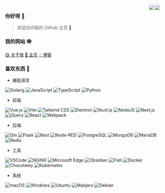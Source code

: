 <img align="right" src="https://github-readme-stats.vercel.app/api?username=fzf404&show_icons=true&theme=tokyonight">

<img align="right" src="https://github-readme-stats.vercel.app/api/top-langs/?username=fzf404&layout=compact&hide=html,css,less,scss&langs_count=8&theme=tokyonight&hide_title=true">

### 你好呀 👋

> 欢迎访问我的 Github 主页 🎉

### 我的网站 🕸

[😋 关于我](https://www.fzf404.art/#/about)
[💎 主页](https://www.fzf404.art/)
[💡 博客](https://blog.fzf404.art/)

### 喜欢东西 🍻

- 编程语言

![Golang](https://img.shields.io/static/v1?style=for-the-badge&message=Golang&color=00ADD8&logo=Go&logoColor=FFFFFF&label=)
![JavaScript](https://img.shields.io/static/v1?style=for-the-badge&message=JavaScript&color=222222&logo=JavaScript&logoColor=&label=)
![TypeScript](https://img.shields.io/static/v1?style=for-the-badge&message=TypeScript&color=3178C6&logo=TypeScript&logoColor=FFFFFF&label=)
![Python](https://img.shields.io/static/v1?style=for-the-badge&message=Python&color=222222&logo=Python&logoColor=3776AB&label=)

- 前端

![Vue.js](https://img.shields.io/static/v1?style=for-the-badge&message=Vue.js&color=222222&logo=Vue.js&logoColor=4FC08D&label=)
![Vite](https://img.shields.io/static/v1?style=for-the-badge&message=Vite&color=646CFF&logo=Vite&logoColor=FFFFFF&label=)
![Tailwind CSS](https://img.shields.io/static/v1?style=for-the-badge&message=Tailwind+CSS&color=222222&logo=Tailwind+CSS&logoColor=06B6D4&label=)
![Electron](https://img.shields.io/static/v1?style=for-the-badge&message=Electron&color=47848F&logo=Electron&logoColor=FFFFFF&label=)
![Nuxt.js](https://img.shields.io/static/v1?style=for-the-badge&message=Nuxt.js&color=222222&logo=Nuxt.js&logoColor=00DC82&label=)
![NodeJS](https://img.shields.io/badge/Node.js-339933?style=for-the-badge&logo=nodedotjs&logoColor=white)
![Next.js](https://img.shields.io/static/v1?style=for-the-badge&message=Next.js&color=000000&logo=Next.js&logoColor=FFFFFF&label=)
![jQuery](https://img.shields.io/static/v1?style=for-the-badge&message=jQuery&color=0769AD&logo=jQuery&logoColor=FFFFFF&label=)
![React](https://img.shields.io/static/v1?style=for-the-badge&message=React&color=222222&logo=React&logoColor=61DAFB&label=)
![Webpack](https://img.shields.io/static/v1?style=for-the-badge&message=Webpack&color=222222&logo=Webpack&logoColor=8DD6F9&label=)

- 后端

![Gin](https://img.shields.io/static/v1?style=for-the-badge&message=Gin&color=00ADD8&logo=Go&logoColor=FFFFFF&label=)
![Flask](https://img.shields.io/static/v1?style=for-the-badge&message=Flask&color=000000&logo=Flask&logoColor=FFFFFF&label=)
![Nest](https://img.shields.io/badge/NestJS-e0234d?style=for-the-badge&logo=nestjs&logoColor=white)
![Node-RED](https://img.shields.io/static/v1?style=for-the-badge&message=Node-RED&color=8F0000&logo=Node-RED&logoColor=FFFFFF&label=)
![PostgreSQL](https://img.shields.io/static/v1?style=for-the-badge&message=PostgreSQL&color=4169E1&logo=PostgreSQL&logoColor=FFFFFF&label=)
![MongoDB](https://img.shields.io/static/v1?style=for-the-badge&message=MongoDB&color=47A248&logo=MongoDB&logoColor=FFFFFF&label=)
![MariaDB](https://img.shields.io/static/v1?style=for-the-badge&message=MariaDB&color=003545&logo=MariaDB&logoColor=FFFFFF&label=)
![Redis](https://img.shields.io/static/v1?style=for-the-badge&message=Redis&color=DC382D&logo=Redis&logoColor=FFFFFF&label=)

- 工具

![VSCode](https://img.shields.io/static/v1?style=for-the-badge&message=VSCode&color=007ACC&logo=Visual+Studio+Code&logoColor=FFFFFF&label=)
![NGINX](https://img.shields.io/static/v1?style=for-the-badge&message=NGINX&color=009639&logo=NGINX&logoColor=FFFFFF&label=)
![Microsoft Edge](https://img.shields.io/static/v1?style=for-the-badge&message=Microsoft+Edge&color=0078D7&logo=Microsoft+Edge&logoColor=FFFFFF&label=)
![Obsidian](https://img.shields.io/static/v1?style=for-the-badge&message=Obsidian&color=483699&logo=Obsidian&logoColor=FFFFFF&label=)
![Fish](https://img.shields.io/static/v1?style=for-the-badge&message=Fish&color=222222&logo=Shell&logoColor=FFD500&label=)
![Docker](https://img.shields.io/badge/Docker-2CA5E0?style=for-the-badge&logo=docker&logoColor=white)
![Chocolatey](https://img.shields.io/static/v1?style=for-the-badge&message=Chocolatey&color=222222&logo=Chocolatey&logoColor=80B5E3&label=)
![Kubernetes](https://img.shields.io/static/v1?style=for-the-badge&message=Kubernetes&color=326CE5&logo=Kubernetes&logoColor=FFFFFF&label=)

- 系统

![macOS](https://img.shields.io/static/v1?style=for-the-badge&message=macOS&color=000000&logo=macOS&logoColor=FFFFFF&label=)
![Windows](https://img.shields.io/static/v1?style=for-the-badge&message=Windows&color=0078D6&logo=Windows&logoColor=FFFFFF&label=)
![Ubuntu](https://img.shields.io/static/v1?style=for-the-badge&message=Ubuntu&color=E95420&logo=Ubuntu&logoColor=FFFFFF&label=)
![Manjaro](https://img.shields.io/static/v1?style=for-the-badge&message=Manjaro&color=222222&logo=Manjaro&logoColor=35BF5C&label=)
![Debian](https://img.shields.io/static/v1?style=for-the-badge&message=Debian&color=A81D33&logo=Debian&logoColor=FFFFFF&label=)
